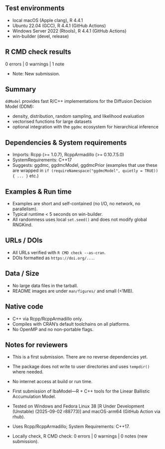 ## Test environments
- local macOS (Apple clang), R 4.4.1
- Ubuntu 22.04 (GCC), R 4.4.1 (GitHub Actions)
- Windows Server 2022 (Rtools), R 4.4.1 (GitHub Actions)
- win-builder (devel, release)

## R CMD check results
0 errors | 0 warnings | 1 note

* Note: New submission.

## Summary
`ddModel` provides fast R/C++ implementations for the Diffusion Decision Model (DDM):
- density, distribution, random sampling, and likelihood evaluation
- vectorised functions for large datasets
- optional integration with the `ggdmc` ecosystem for hierarchical inference

## Dependencies & System requirements
- Imports: Rcpp (>= 1.0.7), RcppArmadillo (>= 0.10.7.5.0)
- SystemRequirements: C++17
- Suggests: ggdmc, ggdmcModel, ggdmcPrior (examples that use these are wrapped in
  `if (requireNamespace("ggdmcModel", quietly = TRUE)) { ... }` etc.)

## Examples & Run time
- Examples are short and self-contained (no I/O, no network, no parallelism).
- Typical runtime < 5 seconds on win-builder.
- All randomness uses local `set.seed()` and does not modify global RNGKind.

## URLs / DOIs
- All URLs verified with `R CMD check --as-cran`.
- DOIs formatted as `https://doi.org/...`.

## Data / Size
- No large data files in the tarball.
- README images are under `man/figures/` and small (<1MB).

## Native code
- C++ via Rcpp/RcppArmadillo only.
- Compiles with CRAN’s default toolchains on all platforms.
- No OpenMP and no non-portable flags.

## Notes for reviewers
- This is a first submission. There are no reverse dependencies yet.
- The package does not write to user directories and uses `tempdir()` where needed.
- No internet access at build or run time.


- First submission of lbaModel—R + C++ tools for the Linear Ballistic Accumulation Model. 
- Tested on Windows and Fedora Linux 38 [R Under Development (Unstable) (2025-09-02 r88773)] and macOS-arm64 (GitHub Action via rhub).
- Uses Rcpp/RcppArmadillo; System Requirements: C++17.
- Locally check, R CMD check: 0 errors | 0 warnings | 0 notes (new submission).